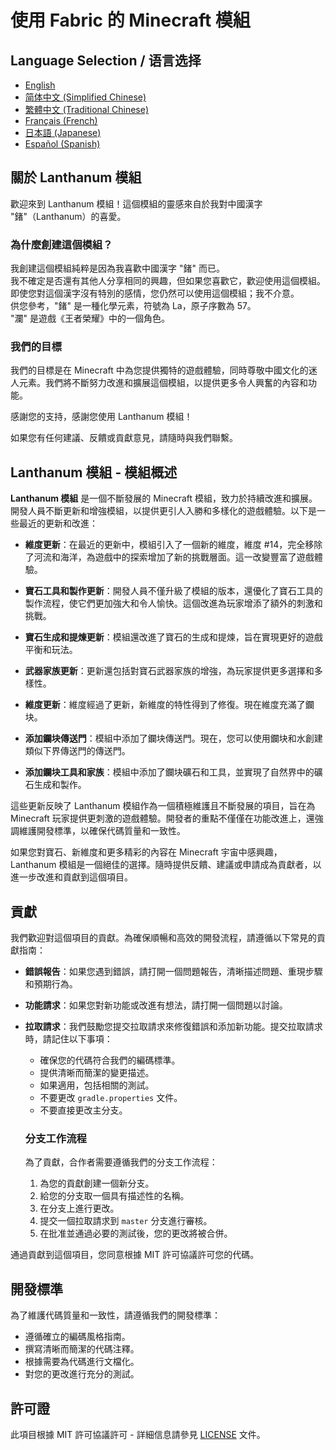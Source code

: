 # 使用 Fabric 的 Minecraft 模組

## Language Selection / 语言选择

- [English](README.md)
- [简体中文 (Simplified Chinese)](README_ZH.md)
- [繁體中文 (Traditional Chinese)](README_TW.md)
- [Français (French)](README_FR.md)
- [日本語 (Japanese)](README_JA.md)
- [Español (Spanish)](README_ES.md)

## 關於 Lanthanum 模組

歡迎來到 Lanthanum 模組！這個模組的靈感來自於我對中國漢字 "鍺"（Lanthanum）的喜愛。

### 為什麼創建這個模組？

我創建這個模組純粹是因為我喜歡中國漢字 "鍺" 而已。<br/>
我不確定是否還有其他人分享相同的興趣，但如果您喜歡它，歡迎使用這個模組。<br/>
即使您對這個漢字沒有特別的感情，您仍然可以使用這個模組；我不介意。<br/>
供您參考，"鍺" 是一種化學元素，符號為 La，原子序數為 57。<br/>
"瀾" 是遊戲《王者榮耀》中的一個角色。

### 我們的目標

我們的目標是在 Minecraft 中為您提供獨特的遊戲體驗，同時尊敬中國文化的迷人元素。我們將不斷努力改進和擴展這個模組，以提供更多令人興奮的內容和功能。

感謝您的支持，感謝您使用 Lanthanum 模組！

如果您有任何建議、反饋或貢獻意見，請隨時與我們聯繫。

## Lanthanum 模組 - 模組概述

**Lanthanum 模組** 是一個不斷發展的 Minecraft 模組，致力於持續改進和擴展。開發人員不斷更新和增強模組，以提供更引人入勝和多樣化的遊戲體驗。以下是一些最近的更新和改進：

- **維度更新**：在最近的更新中，模組引入了一個新的維度，維度 #14，完全移除了河流和海洋，為遊戲中的探索增加了新的挑戰層面。這一改變豐富了遊戲體驗。

- **寶石工具和製作更新**：開發人員不僅升級了模組的版本，還優化了寶石工具的製作流程，使它們更加強大和令人愉快。這個改進為玩家增添了額外的刺激和挑戰。

- **寶石生成和提煉更新**：模組還改進了寶石的生成和提煉，旨在實現更好的遊戲平衡和玩法。

- **武器家族更新**：更新還包括對寶石武器家族的增強，為玩家提供更多選擇和多樣性。

- **維度更新**：維度經過了更新，新維度的特性得到了修復。現在維度充滿了鑭块。

- **添加鑭块傳送門**：模組中添加了鑭块傳送門。現在，您可以使用鑭块和水創建類似下界傳送門的傳送門。

- **添加鑭块工具和家族**：模組中添加了鑭块礦石和工具，並實現了自然界中的礦石生成和製作。

這些更新反映了 Lanthanum 模組作為一個積極維護且不斷發展的項目，旨在為 Minecraft 玩家提供更刺激的遊戲體驗。開發者的重點不僅僅在功能改進上，還強調維護開發標準，以確保代碼質量和一致性。

如果您對寶石、新維度和更多精彩的內容在 Minecraft 宇宙中感興趣，Lanthanum 模組是一個絕佳的選擇。隨時提供反饋、建議或申請成為貢獻者，以進一步改進和貢獻到這個項目。

## 貢獻

我們歡迎對這個項目的貢獻。為確保順暢和高效的開發流程，請遵循以下常見的貢獻指南：

- **錯誤報告**：如果您遇到錯誤，請打開一個問題報告，清晰描述問題、重現步驟和預期行為。

- **功能請求**：如果您對新功能或改進有想法，請打開一個問題以討論。

- **拉取請求**：我們鼓勵您提交拉取請求來修復錯誤和添加新功能。提交拉取請求時，請記住以下事項：
    - 確保您的代碼符合我們的編碼標準。
    - 提供清晰而簡潔的變更描述。
    - 如果適用，包括相關的測試。
    - 不要更改 `gradle.properties` 文件。
    - 不要直接更改主分支。

  ### 分支工作流程

  為了貢獻，合作者需要遵循我們的分支工作流程：
    1. 為您的貢獻創建一個新分支。
    2. 給您的分支取一個具有描述性的名稱。
    3. 在分支上進行更改。
    4. 提交一個拉取請求到 `master` 分支進行審核。
    5. 在批准並通過必要的測試後，您的更改將被合併。

通過貢獻到這個項目，您同意根據 MIT 許可協議許可您的代碼。

## 開發標準

為了維護代碼質量和一致性，請遵循我們的開發標準：
- 遵循確立的編碼風格指南。
- 撰寫清晰而簡潔的代碼注釋。
- 根據需要為代碼進行文檔化。
- 對您的更改進行充分的測試。

## 許可證

此項目根據 MIT 許可協議許可 - 詳細信息請參見 [LICENSE](LICENSE) 文件。
